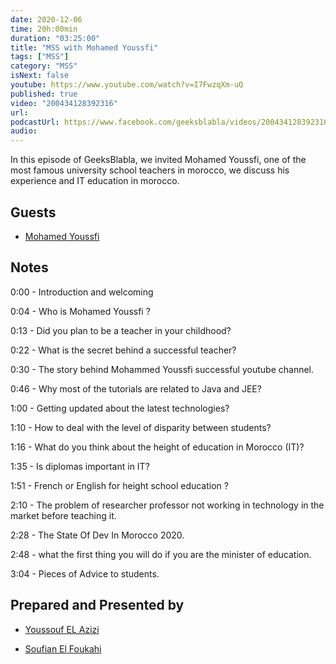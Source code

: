 ```yaml
---
date: 2020-12-06
time: 20h:00min
duration: "03:25:00"
title: "MSS with Mohamed Youssfi"
tags: ["MSS"]
category: "MSS"
isNext: false
youtube: https://www.youtube.com/watch?v=I7FwzqXm-uQ
published: true
video: "200434128392316"
url:
podcastUrl: https://www.facebook.com/geeksblabla/videos/200434128392316
audio:
---
```


In this episode of GeeksBlabla, we invited Mohamed Youssfi, one of the most famous university school teachers in morocco, we discuss his experience and IT education in morocco.

## Guests

- [Mohamed Youssfi](https://www.facebook.com/mohamed.youssfi.9)

## Notes

0:00 - Introduction and welcoming

0:04 - Who is Mohamed Youssfi ?

0:13 - Did you plan to be a teacher in your childhood?

0:22 - What is the secret behind a successful teacher?

0:30 - The story behind Mohammed Youssfi successful youtube channel.

0:46 - Why most of the tutorials are related to Java and JEE?

1:00 - Getting updated about the latest technologies?

1:10 - How to deal with the level of disparity between students?

1:16 - What do you think about the height of education in Morocco (IT)?

1:35 - Is diplomas important in IT?

1:51 - French or English for height school education ?

2:10 - The problem of researcher professor not working in technology in the market before teaching it.

2:28 - The State Of Dev In Morocco 2020.

2:48 - what the first thing you will do if you are the minister of education.

3:04 - Pieces of Advice to students.

## Prepared and Presented by

- [Youssouf EL Azizi](https://elazizi.com/)

- [Soufian El Foukahi](https://twitter.com/soufianelf/)
